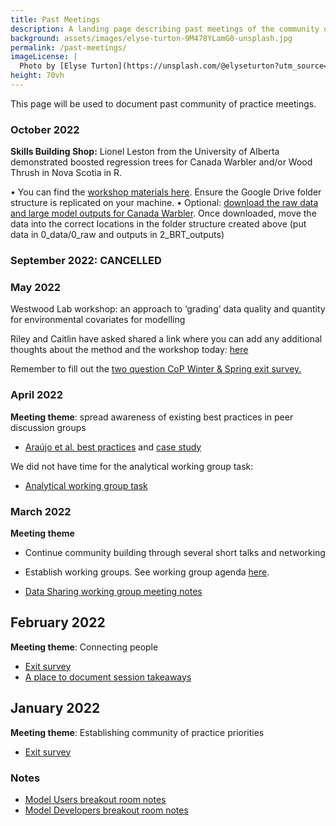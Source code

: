 ```yaml
---
title: Past Meetings
description: A landing page describing past meetings of the community of practice
background: assets/images/elyse-turton-9M478YLamG0-unsplash.jpg
permalink: /past-meetings/
imageLicense: |
  Photo by [Elyse Turton](https://unsplash.com/@elyseturton?utm_source=unsplash&utm_medium=referral&utm_content=creditCopyText) on [Unsplash](https://unsplash.com/s/photos/nova-scotia?utm_source=unsplash&utm_medium=referral&utm_content=creditCopyText)  
height: 70vh
---
```


This page will be used to document past community of practice meetings.

### October 2022

**Skills Building Shop:** Lionel Leston from the University of Alberta demonstrated boosted regression trees for Canada Warbler and/or Wood Thrush in Nova Scotia in R.

•	You can find the [workshop materials here](https://drive.google.com/drive/folders/1Y6mpdu-CbMqt8rDrkLfBfoOSGatwMgsf). Ensure the Google Drive folder structure is replicated on your machine. 
•	Optional: [download the raw data and large model outputs for Canada Warbler](https://drive.google.com/drive/folders/1uvENaFxpdQEf8QGvUiNGiItmPM4vC9Jk). Once downloaded, move the data into the correct locations in the folder structure created above (put data in 0_data/0_raw and outputs in 2_BRT_outputs)


### September 2022: CANCELLED

### May 2022

Westwood Lab workshop: an approach to ‘grading’ data quality and quantity for environmental covariates for modelling

Riley and Caitlin have asked shared a link where you can add any additional thoughts about the method and the workshop today: [here](https://forms.gle/HeTGJzSYUEZjQ5BC9)

Remember to fill out the [two question CoP Winter & Spring exit survey.](https://forms.gle/U63HvHvUtxK3NdE96)

### April 2022

**Meeting theme**: spread awareness of existing best practices in peer discussion groups

* [Araújo et al. best practices](http://standards.biogeoinformatics.org/index.php/Main_Page) and [case study](https://docs.google.com/document/d/11pUPL2m5xvYKBBXkMwFjzY7nUL5WwZZGvH4-SHZZDso/edit?usp=sharing) 


We did not have time for the analytical working group task:
* [Analytical working group task](https://docs.google.com/document/d/1MNc0BoxiwLTjrQuSdAXjY764lH-Imd3j8xRQ9C5NBEs/edit?usp=sharing)


### March 2022

**Meeting theme**
* Continue community building through several short talks and networking
* Establish working groups. See working group agenda [here](https://docs.google.com/document/d/1_izUyuh_66MM1f1fQevr5cMiBpIW3O5HghgwWHRjEuA/edit?usp=sharing).

* [Data Sharing working group meeting notes](https://docs.google.com/document/d/1Gz9-81BK6pi4Seo1ndQOm3Uauqm-mVK_hbV_IEP0cuw/edit)

## February 2022
**Meeting theme**: Connecting people

* [Exit survey](https://forms.gle/ZMMStvpEKyZ5hbFT6)
* [A place to document session takeaways](https://docs.google.com/document/d/1mL5dBxoGxEvjeoZqI3IUrGcpmosOv6kuYY62tYPrGQc/edit?usp=sharing)


## January 2022
**Meeting theme**: Establishing community of practice priorities

* [Exit survey](https://forms.gle/Uvtv8omTvukaQZiw8)

### Notes

* [Model Users breakout room notes](https://docs.google.com/document/d/1aoRRVzJRXc2uQmZCR-_uRx3tTCB0WhQhNLf3rvDADN4/edit?usp=sharing)
* [Model Developers breakout room notes](https://docs.google.com/document/d/1FXoo42RfC8Z5SdYJSiiHDE1FaHVum8tPZl1oPHpHyHI/edit?usp=sharing)


